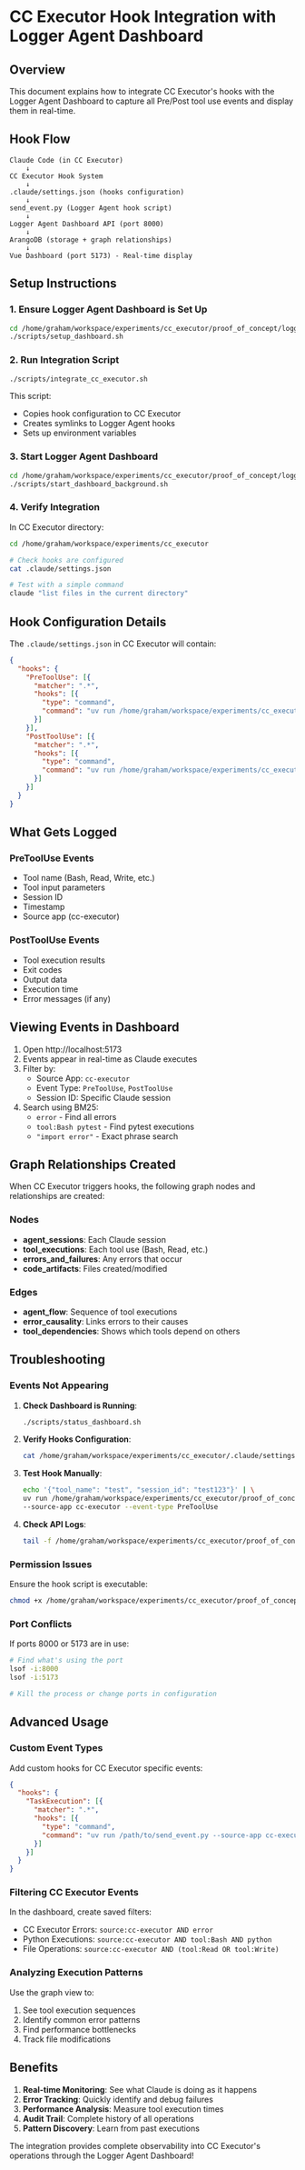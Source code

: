 # CC Executor Hook Integration with Logger Agent Dashboard

## Overview

This document explains how to integrate CC Executor's hooks with the Logger Agent Dashboard to capture all Pre/Post tool use events and display them in real-time.

## Hook Flow

```
Claude Code (in CC Executor)
    ↓
CC Executor Hook System
    ↓
.claude/settings.json (hooks configuration)
    ↓
send_event.py (Logger Agent hook script)
    ↓
Logger Agent Dashboard API (port 8000)
    ↓
ArangoDB (storage + graph relationships)
    ↓
Vue Dashboard (port 5173) - Real-time display
```

## Setup Instructions

### 1. Ensure Logger Agent Dashboard is Set Up

```bash
cd /home/graham/workspace/experiments/cc_executor/proof_of_concept/logger_agent
./scripts/setup_dashboard.sh
```

### 2. Run Integration Script

```bash
./scripts/integrate_cc_executor.sh
```

This script:
- Copies hook configuration to CC Executor
- Creates symlinks to Logger Agent hooks
- Sets up environment variables

### 3. Start Logger Agent Dashboard

```bash
cd /home/graham/workspace/experiments/cc_executor/proof_of_concept/logger_agent
./scripts/start_dashboard_background.sh
```

### 4. Verify Integration

In CC Executor directory:
```bash
cd /home/graham/workspace/experiments/cc_executor

# Check hooks are configured
cat .claude/settings.json

# Test with a simple command
claude "list files in the current directory"
```

## Hook Configuration Details

The `.claude/settings.json` in CC Executor will contain:

```json
{
  "hooks": {
    "PreToolUse": [{
      "matcher": ".*",
      "hooks": [{
        "type": "command",
        "command": "uv run /home/graham/workspace/experiments/cc_executor/proof_of_concept/logger_agent/.claude/hooks/send_event.py --source-app cc-executor --event-type PreToolUse"
      }]
    }],
    "PostToolUse": [{
      "matcher": ".*",
      "hooks": [{
        "type": "command",
        "command": "uv run /home/graham/workspace/experiments/cc_executor/proof_of_concept/logger_agent/.claude/hooks/send_event.py --source-app cc-executor --event-type PostToolUse"
      }]
    }]
  }
}
```

## What Gets Logged

### PreToolUse Events
- Tool name (Bash, Read, Write, etc.)
- Tool input parameters
- Session ID
- Timestamp
- Source app (cc-executor)

### PostToolUse Events
- Tool execution results
- Exit codes
- Output data
- Execution time
- Error messages (if any)

## Viewing Events in Dashboard

1. Open http://localhost:5173
2. Events appear in real-time as Claude executes
3. Filter by:
   - Source App: `cc-executor`
   - Event Type: `PreToolUse`, `PostToolUse`
   - Session ID: Specific Claude session
4. Search using BM25:
   - `error` - Find all errors
   - `tool:Bash pytest` - Find pytest executions
   - `"import error"` - Exact phrase search

## Graph Relationships Created

When CC Executor triggers hooks, the following graph nodes and relationships are created:

### Nodes
- **agent_sessions**: Each Claude session
- **tool_executions**: Each tool use (Bash, Read, etc.)
- **errors_and_failures**: Any errors that occur
- **code_artifacts**: Files created/modified

### Edges
- **agent_flow**: Sequence of tool executions
- **error_causality**: Links errors to their causes
- **tool_dependencies**: Shows which tools depend on others

## Troubleshooting

### Events Not Appearing

1. **Check Dashboard is Running**:
   ```bash
   ./scripts/status_dashboard.sh
   ```

2. **Verify Hooks Configuration**:
   ```bash
   cat /home/graham/workspace/experiments/cc_executor/.claude/settings.json
   ```

3. **Test Hook Manually**:
   ```bash
   echo '{"tool_name": "test", "session_id": "test123"}' | \
   uv run /home/graham/workspace/experiments/cc_executor/proof_of_concept/logger_agent/.claude/hooks/send_event.py \
   --source-app cc-executor --event-type PreToolUse
   ```

4. **Check API Logs**:
   ```bash
   tail -f /home/graham/workspace/experiments/cc_executor/proof_of_concept/logger_agent/logs/dashboard/api_server.log
   ```

### Permission Issues

Ensure the hook script is executable:
```bash
chmod +x /home/graham/workspace/experiments/cc_executor/proof_of_concept/logger_agent/.claude/hooks/send_event.py
```

### Port Conflicts

If ports 8000 or 5173 are in use:
```bash
# Find what's using the port
lsof -i:8000
lsof -i:5173

# Kill the process or change ports in configuration
```

## Advanced Usage

### Custom Event Types

Add custom hooks for CC Executor specific events:

```json
{
  "hooks": {
    "TaskExecution": [{
      "matcher": ".*",
      "hooks": [{
        "type": "command",
        "command": "uv run /path/to/send_event.py --source-app cc-executor --event-type TaskExecution"
      }]
    }]
  }
}
```

### Filtering CC Executor Events

In the dashboard, create saved filters:
- CC Executor Errors: `source:cc-executor AND error`
- Python Executions: `source:cc-executor AND tool:Bash AND python`
- File Operations: `source:cc-executor AND (tool:Read OR tool:Write)`

### Analyzing Execution Patterns

Use the graph view to:
1. See tool execution sequences
2. Identify common error patterns
3. Find performance bottlenecks
4. Track file modifications

## Benefits

1. **Real-time Monitoring**: See what Claude is doing as it happens
2. **Error Tracking**: Quickly identify and debug failures
3. **Performance Analysis**: Measure tool execution times
4. **Audit Trail**: Complete history of all operations
5. **Pattern Discovery**: Learn from past executions

The integration provides complete observability into CC Executor's operations through the Logger Agent Dashboard!